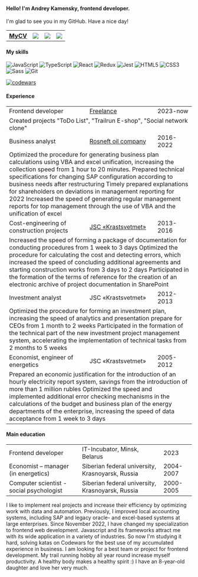 <h4>Hello! I'm Andrey Kamensky, frontend developer.</h4>
<p>I'm glad to see you in my GitHub. Have a nice day!</p>
<table>
  <tr>
    <th><a href="https://kamensky124.github.io/AkCV/">MyCV</a></th>
    <th><a href="https://www.linkedin.com/in/andrey-frontend/"><img src="https://img.icons8.com/color/1x/linkedin-circled.png"></img></a></th>
    <th><a href="https://t.me/kamensky24"><img src="https://img.icons8.com/color/1x/telegram-app"></img></a></th>
    <th><a href="https://wa.me/89232870027"><img src="https://img.icons8.com/color/1x/apple-phone.png"></img></a></th>
  </tr>
  </table>

<h4>My skills</h4>

![JavaScript](https://img.shields.io/badge/javascript-%23323330.svg?style=for-the-badge&logo=javascript&logoColor=%23F7DF1E)
![TypeScript](https://img.shields.io/badge/typescript-%23007ACC.svg?style=for-the-badge&logo=typescript&logoColor=white)
![React](https://img.shields.io/badge/react-%2320232a.svg?style=for-the-badge&logo=react&logoColor=%2361DAFB)
![Redux](https://img.shields.io/badge/redux-%23593d88.svg?style=for-the-badge&logo=redux&logoColor=white)
![Jest](https://img.shields.io/badge/Jest-C21325.svg?style=for-the-badge&logo=Jest&logoColor=white)
![HTML5](https://img.shields.io/badge/HTML5-E34F26.svg?style=for-the-badge&logo=HTML5&logoColor=white)
![CSS3](https://img.shields.io/badge/CSS3-1572B6.svg?style=for-the-badge&logo=CSS3&logoColor=white)
![Sass](https://img.shields.io/badge/Sass-CC6699.svg?style=for-the-badge&logo=Sass&logoColor=white)
![Git](https://img.shields.io/badge/Git-F05032.svg?style=for-the-badge&logo=Git&logoColor=white)

[![codewars](https://www.codewars.com/users/Kamensky124/badges/small)](https://www.codewars.com/users/Kamensky124) 

<h4>Experience</h4>
<table>
  <tr>
    <td>Frontend developer</td>
    <td><a href="https://www.upwork.com/"> Freelance</a></td>
    <td>2023-now</td>
  </tr>
  <tr>
    <td colspan="3">Created projects "ToDo List", "Trailrun E-shop", "Social network clone"
</td>
   </tr>
  
  <tr>
    <td>Business analyst</td>
    <td><a href="https://www.rosneft.com/"> Rosneft oil company</a></td>
    <td>2016-2022</td>
  </tr>
  <tr>
    <td colspan="3">Optimized the procedure for generating business plan calculations using VBA and excel unification, increasing the collection speed from 1 hour to 20 minutes.
Prepared technical specifications for changing SAP configuration according to business needs after restructuring
Timely prepared explanations for shareholders on deviations in management reporting for 2022
Increased the speed of generating regular management reports for top management through the use of VBA and the unification of excel
</td>
   </tr>
    <tr>
    <td>Cost-engineering of construction projects </td>
    <td><a href="https://www.krastsvetmet.ru/">JSC «Krastsvetmet»</a></td>
      <td>2013-2016</td>
  </tr>
  <tr>
    <td colspan="3">Increased the speed of forming a package of documentation for conducting procedures from 1 week to 3 days
Optimized the procedure for calculating the cost and detecting errors, which increased the speed of concluding additional agreements and starting construction works from 3 days to 2 days
Participated in the formation of the terms of reference for the creation of an electronic archive of project documentation in SharePoint
</td>
   </tr>
      <tr>
    <td>Investment analyst</td>
    <td>JSC «Krastsvetmet»</td>
      <td>2012-2013</td>
  </tr>
  <tr>
    <td colspan="3">Optimized the procedure for forming an investment plan, increasing the speed of analytics and presentation prepare for CEOs from 1 month to 2 weeks
Participated in the formation of the technical part of the new investment project management system, accelerating the implementation of technical tasks from 2 months to 5 weeks
</td>
   </tr>
        <tr>
    <td>Economist, engineer of energetics</td>
    <td>JSC «Krastsvetmet»</td>
      <td>2005-2012</td>
  </tr>
  <tr>
    <td colspan="3">Prepared an economic justification for the introduction of an hourly electricity report system, savings from the introduction of more than 1 million rubles
Optimized the speed and implemented additional error checking mechanisms in the calculations of the budget and business plan of the energy departments of the enterprise, increasing the speed of data acceptance from 1 week to 3 days
</td>
   </tr>
    </table>

<h4>Main education</h4>
<table>
  <tr>
    <td>Frontend developer</td>
    <td>IT-Incubator, Minsk, Belarus</td>
    <td>2023</td>
  </tr>
        <tr>
    <td>Еconomist – manager (in energetics)</td>
          <td>Siberian federal university, Krasnoyarsk, Russia</td>
          <td>2004-2007</td>
  </tr>
    <tr>
      <td>Сomputer scientist - social psychologist</td>
    <td>Siberian federal university, Krasnoyarsk, Russia</td>
      <td>2000-2005</td>
  </tr>
    </table>
    
I like to implement real projects and increase their efficiency by optimizing work with data and automation. Previously, I improved local accounting systems, including SAP and legacy oracle- and excel-based systems at large enterprises.
Since November 2022, I have changed my specialization to frontend web development.
Javascript and its frameworks attract me with its wide application in a variety of industries. So now I'm studying it hard, solving katas on Codewars for the best use of my accumulated experience in business.
I am looking for a best team or project for frontend development.
My trail running hobby all year round increase myself productivity. A healthy body makes a healthy spirit :) 
I have an 8-year-old daughter and love her very much.
